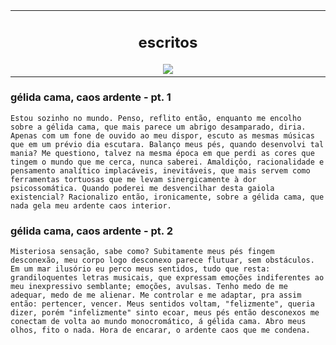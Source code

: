 <table align="center"><tr><td align="center" width="9999">
  
  ## escritos
  
  
<img src="https://kuon.s-ul.eu/pmGc4x3D" align="center">
</td></tr></table>

  
  ### gélida cama, caos ardente - pt. 1
  
  ```Estou sozinho no mundo. Penso, reflito então, enquanto me encolho sobre a gélida cama, que mais parece um abrigo desamparado, diria. Apenas com um fone de ouvido ao meu dispor, escuto as mesmas músicas que em um prévio dia escutara. Balanço meus pés, quando desenvolvi tal mania? Me questiono, talvez na mesma época em que perdi as cores que tingem o mundo que me cerca, nunca saberei. Amaldiçôo, racionalidade e pensamento analítico implacáveis, inevitáveis, que mais servem como ferramentas tortuosas que me levam sinergicamente à dor psicossomática. Quando poderei me desvencilhar desta gaiola existencial? Racionalizo então, ironicamente, sobre a gélida cama, que nada gela meu ardente caos interior.```
  
  
  ### gélida cama, caos ardente - pt. 2
  
  ```Misteriosa sensação, sabe como? Subitamente meus pés fingem desconexão, meu corpo logo desconexo parece flutuar, sem obstáculos. Em um mar ilusório eu perco meus sentidos, tudo que resta: grandiloquentes letras musicais, que expressam emoções indiferentes ao meu inexpressivo semblante; emoções, avulsas. Tenho medo de me adequar, medo de me alienar. Me controlar e me adaptar, pra assim então: pertencer, vencer. Meus sentidos voltam, "felizmente", queria dizer, porém "infelizmente" sinto ecoar, meus pés então desconexos me conectam de volta ao mundo monocromático, á gélida cama. Abro meus olhos, fito o nada. Hora de encarar, o ardente caos que me condena.```

